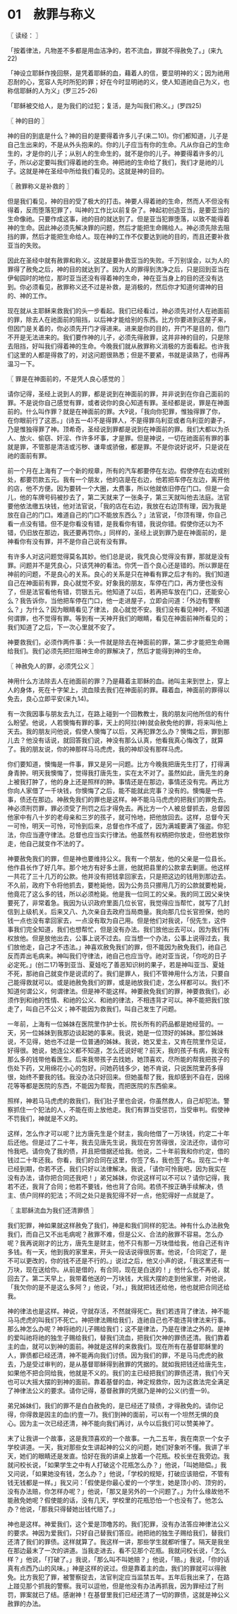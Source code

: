 # 01　赦罪与称义



〖 读经： 〗

「按着律法，凡物差不多都是用血洁净的，若不流血，罪就不得赦免了。」(来九22)

「神设立耶稣作挽回祭，是凭着耶稣的血，藉着人的信，要显明神的义；因为祂用忍耐的心，宽容人先时所犯的罪；好在今时显明祂的义，使人知道祂自己为义，也称信耶稣的人为义」(罗三25-26)

「耶稣被交给人，是为我们的过犯；复活，是为叫我们称义。」(罗四25)



〖 神的目的 〗

神的目的到底是什么？神的目的是要得着许多儿子(来二10)。你们都知道，儿子是自己生出来的，不是从外头抱来的。你的儿子应当有你的生命。凡从你自己的生命生的，才是你的儿子；从别人的生命生的，就不是你的儿子。神要得着许多的儿子，所以必定要叫我们得着祂的生命。神把祂的生命给了我们，我们才是祂的儿子。这就是神在圣经中所给我们看见的。这就是神的目的。



〖 赦罪称义是补救的 〗

但是我们看见，神的目的受了极大的打击。神要人得着祂的生命，然而人不但没有得着，反而堕落犯罪了，叫神的工作比以前复杂了。神起初创造亚当，是要亚当的生命像祂。只要作成这事，祂的目的就达到了。但是亚当犯罪堕落，以致不能得着神的生命。因此神必须先解决罪的问题，然后才能把生命赐给人。神必须先除去阻挡的罪，然后才能把生命给人。现在神的工作不仅要达到祂的目的，而且还要补救亚当的失败。

因此在圣经中就有赦罪和称义。这就是要补救亚当的失败。千万别误会，以为人的罪得了赦免之后，神的目的就达到了。因为人的罪得到洗净之后，只是回到亚当在伊甸园时的地位，那时亚当还没有得着神的生命，神在亚当身上的目的还没有达到。你必须看见，赦罪称义还不过是补救，是消极的，然后你才知道何谓神的目的、神的工作。

现在就从主耶稣来救我们的头一步看起。我们已经看过，神必须先对付人在祂面前的罪，除去人在祂面前的阻挡，以后神才能给别的东西。比方你要进到这屋子来，但因门是关着的，你必须先开门才得进来。进来是你的目的，开门不是目的，但门不开是无法进来的。我们要作神的儿子，必须先得赦罪，这并非神的目的，只是除去阻挡，好叫我们得着神的生命。今晚我们就从赦罪称义消极的方面看起。也许我们这里的人都是得救了的，对这问题很熟悉；但是不要紧，书就是读熟了，也得再温习一下。



〖 罪是在神面前的，不是凭人良心感觉的 〗

请你记得，圣经上说到人的罪，都是说到在神面前的罪，并非说到在你自己面前的罪。不是说你自己感觉有罪，或者说你的良心知道有罪。圣经都是说，罪是在神面前的。什么叫作罪？就是在神面前的罪。大说，「我向你犯罪，惟独得罪了你，在你眼前行了这恶。」(诗五一4)不是得罪人，不是得罪乌利亚或者乌利亚的妻子，乃是惟独得罪了神。顶希奇，圣经说到罪都是说到在神面前的罪。我们大都以为杀人、放火、偷窃、奸淫、作许多坏事，才是罪。但是神说，一切在祂面前有罪的事就是罪，不管那是清洁或污秽、谦卑或骄傲，都是罪。不是你说好说坏，只是说在祂的面前有罪。

前一个月在上海有了一个新的规章，所有的汽车都要停在左边。假使停在右边或别处，都要罚款五元。我有一个朋友，他的店是在右边，他若把车停在左边，离开他的店，他不方便。因为要转一个大圈，太费事，所以他就依旧停在门口。但是一会儿，他的车牌号码被抄去了，第二天就来了一张条子，第三天就叫他去法庭。法官要他依法缴五块钱，他对法官说，「我的店在右边，我放在右边顶有理，因为我是放在自己的门口。难道自己的门口不能放东西么？」法官说，「你顶有理，你自己看一点没有错。但不是你看没有错，是我看你有错，我说你错。假使你还以为不错，仍旧放在那边，我还要再罚你。」同样的，圣经上说到罪乃是在神面前的，是神看你有没有罪，并不是你自己说有没有罪。

有许多人对这问题觉得莫名其妙。他们总是说，我凭良心觉得没有罪，那就是没有罪。问题并不是凭良心，只该凭神的看法。你凭一百个良心还是错的。所以罪是在神前的问题，不是良心的关系。良心的关系是只在神看有罪之后才有的。我们知道自己在神面前有罪，良心就觉不安。好象我的朋友，车停在门口，再方便也没有了，但是法官看他有错，罚银五元。他知道了以后，若再把车放在门口，还能安心么？我告诉你，当他把车停在门口，他一走进屋子，立即会问道：「外边有警察么？」为什么？因为眼睛看见了律法，良心就觉不安。我们没有看见神时，不知道何谓罪，也不觉得有罪。等到有一天神开我们的眼睛，看见在神面前神所看见的；我们知道了之后，下一次心里就不安了。

神要救我们，必须作两件事：头一件就是除去在神面前的罪，第二步才能把生命赐给我们。我们必须先把拦阻神生命的罪解决了，然后才能得到神的生命。



〖 神赦免人的罪，必须凭公义 〗

神用什么方法除去人在祂面前的罪？乃是藉着主耶稣的血。祂叫主来到世上，穿上人的身体，死在十字架上，流血赎去我们在神面前的罪。藉着血，神面前的罪得以免去，良心立即平安(来九14)。

有一次我因事与朋友去九江，在路上碰到一个回教教士，我的朋友问他所信的有什么盼望。他说，人若懊悔有罪的事，天上的阿拉(神)就会赦免他的罪，将来叫他上天去。我的朋友问他说，假使人懊悔了以后，又再犯罪怎么办？懊悔之后，罪到那儿去？他没有话说，就回答我们说，神没有那么认真，他看我真心悔改了，就算了。我的朋友说，你的神那样马马虎虎，我的神却没有那样马虎。

你们要知道，懊悔是一件事，罪又是另一问题。比方今晚我把唐先生打了，打得满身青肿。明天我懊悔了，觉得我打唐先生，实在太不对了。虽然如此，唐先生的身上被我打肿了，他的身上还是照样的肿。事情还是在那边，事情还没有完。再比方你向人家借了一千块钱，你懊悔了之后，能不能就此完事？没有的。懊悔是一件事，债还在那边。神赦免我们的罪也是这样。神不能马马虎虎的把我们的罪免去。神必须刑罚罪，罪必须受了刑罚之后才得免去。再比方一个人被总督抓去，总督因他家中有八十岁的老母亲和三岁的孩子，就可怜地，把他放回去。这样，总督今天一可怜，明天一可怜，可怜到后来，总督也作不成了，因为满城要满了强盗。你犯法，你应当遵守律法。总督也应当实行律法。他虽然有权柄把你放走，但他若放你走，他自己就变作不法的了。

神要赦免我们的罪，但是神也要维持公义。我有一个朋友，他的父亲是一位县长。他作县长作了好几年。那个地方有好多土匪，他就把县里的公款拿去剿匪。他这样一共花了三十几万的公款。他并没有把钱拿回家去，只是把这边的钱用到那边去。不久前，政府下令将他抓去，要枪毙他，因为公务员只挪用几万的公款就要枪毙，他竟花了这么多的钱，所以必须枪毙。他是我一位同工的父亲。我的同工因父亲快要死了，非常着急。我因为认识政府里面几位长官，我觉得应当帮忙，就写了几封信到上级机关。后来又八、九次亲自去政府当局商量。我向那几位长官担保，他的钱一点也没有拿回家去，一点没有取为自己用。但是他们对我说，「倪先生，这件事我们完全知道，我们也想帮忙，但是没有办法。我们放他出去可以，因为我们有权放他。但是放他出去，公事上说不过去。应当想一个办法，公事上说得过去，我们放他走，自己才不违法。」神喜欢赦免我们的罪，但不能因为赦免我们，祂自己反而弄出毛病来。神叫我们守律法，祂自己也应当守。祂对亚当说，「你吃的日子必定死。」(创二17)等到亚当、夏娃吃了善恶知识树的果子，若是神叫亚当、夏娃不死，那祂自己就变作是说谎的了。我们是罪人，我们不管神用什么方法，只要自己能得救就可以。或是祂赦免我们的罪，或是祂放我们走，怎么样都可以。我们不知道何谓公义，何谓律法。但是神不能这样。神要赦免我们的罪，神要救我们，必须作到和祂的性情、和祂的公义、和祂的律法，不相违背才可以。神不能把我们放走了，叫自己不公义；神不能因为救我们，叫自己发生了问题。

一年前，上海有一位姊妹在医院里作护士长。院长所有的药品都是她经营的。一天，另一位姊妹到我那边谈起她的事来。我说，她是一位顶好的姊妹。那位姊妹说，不见得，她也不过是一位普通的姊妹。我说，她又爱主，又肯在院里作见证，好得很。她说，她连公义都不知道，怎么还说好呢？前天，我的孩子有病，我没有那么多的钱带他看医生。后来我带孩子去找她，她顶喜欢，尽所能的帮我把孩子的伤处下药，又用绵花小心的包好。问她药钱多少，她不肯说，只说医院里药多得很，始终不要我的钱。我没办法只好回来。但她虽帮了我，我却感到不自在，因绵花等等都是医院的东西，不能因为帮我，而把医院的东西偷来。

照样，神若马马虎虎的救我们，我们肚子里也会说，你虽然救人，自己却犯法。警察抓住一个犯法的人，不能在街上放他走。我们有罪当受惩罚，当受审判。假使神不罚我们，神就是不义的。

这样，怎么作才可以呢？比方唐先生是个财主，我向他借了一万块钱，约定二十年后还他。但是过了二十年，我去见唐先生说，我现在穷苦得很，没法还你，请你可怜我吧。请你免了我的债，并且把借据还给我。他说，二十年前我和你约定，借的钱过二十年还我。你看，我们的合同在这里，你签了名，我也签了名。现在二十年已经到期，你若不还，我们只好以法律解决。我说，「请你可怜我吧，因为我实在没有办法，请你把合同还我吧！」弟兄姊妹，你说这样可以不可以？请你记得，我若不还，我背了合同；他若不要钱，他也背了合同。若债不按正确手续解决，债主、债户同样的犯法；不同之处只是我犯得不好一点，他犯得好一点就是了。



〖 主耶稣流血为我们还清罪债 〗

我们犯罪，神如果就这样赦免了我们，神是和我们同样的犯法。神有什么办法赦免我们，而自己又不出毛病呢？赦罪不难，但是公义、合法的赦罪不容易。怎么办呢？我再说刚才的比方，唐先生是财主，他不只有那一万块借给我，他自己还有许多钱。有一天，他到我的家里来，开头一段话说得很厉害。他说，「合同定了，是不可以更改的，你的钱不还是不行的。」说过之后，他又小声的说，「我这里还有一万块，现在送给你。从前是借的，有合同，现在是白送的！」他什么也不再说，就回去了。第二天早上，我带着他送的一万块钱，大摇大摆的走到他家里，对他说，「我欠你的是不是这么多阿？」他说，「对。」我就把钱还给他，他也就把合同还给我。

神的律法也是这样。神说，守就存活，不然就得死亡。我们若违背了律法，神不能马马虎虎的叫我们不死亡。神把律法赐给我们，连祂自己也不能违背律法来行事。那么神怎么办呢？神将祂的儿子赐给我们；这不是律法，乃是在律法之外的。是神的爱叫祂将祂的独生子赐给我们，替我们流血，把我们欠神的罪债还清。我们靠着主的血，就可以到神的面前。神就是这样的来救我们。现在所有在基督耶稣里的人，罪债都已经还清，神不能再向我们讨债。因为我们的罪，不是马马虎虎的赦去，乃是受过审判的，是从基督耶稣得到赦罪的凭据的。就如我把钱还给唐先生，如果他不把合同给我，他就是不义的。我们的主已经把我们的罪债还清，我们今天也可以大摇大摆的到神的面前。靠着基督的血，神定规救你，因为这救法完全满足了神律法公义的要求。请你记得，基督赦罪的凭据乃是神的公义(约壹一9)。

弟兄姊妹们，我们的罪不是白白赦免的，是已经还了赎债，才得赦免的。请你记得，你得救是因主的血(约壹一7)。我们到神的面前，可以有一个坦然无惧的良心。因为主一次已经还清，神不能向我们再讨，从今以后我们可以赞美神了。

末了让我讲一个故事，这是我顶喜欢的一个故事。一九二五年，我在南京一个女子学校讲道。一天，我对那些女生讲起神的公义的问题，她们好象听不懂。我讲了半天，她们的眼睛还是发直。恰好在我的讲桌上放着一个花瓶。校长坐在我旁边。我就问校长说，「如果学生之中有人打破这个花瓶怎么办？」他说，「叫她赔偿。」我又问说，「如果她没有钱，怎么办？」他说，「学校的规矩，打破应该赔偿，不管有钱无钱都是一样。」我又问：「假使是你最心爱的一个学生，她是顶小的、顶穷的，没有办法赔，你怎样办呢？」他说，「那又是另外的一个问题了。」为什么缘故他不能赦免她呢？假使能的话，没有几天，学校里的花瓶恐怕一个也没有了。他怎么办？他说，「那我只得替她出钱代赔了。」

神也是这样。神爱我们，这个爱是顶噜苏的。我们犯罪，没有办法答应神律法公义的要求。神因为爱我们，只好自己替我们答应。祂把祂的独生子赐给我们，替我们还清了我们的罪债。这样就算了。我这样一讲，那些学生就都听懂了。隔天是我坐在那边最末了一次的讲道。当我走进去，看不见那个花瓶。我就问校长说，「怎么样？」他说，「打破了。」我说，「那么叫不叫她赔？」他说，「赔。」我说，「你的话真有点西乃山的风味。」神是这样的说过。但是靠着主的血，我们的罪就可以得赦免。比方我犯了罪，被警察捉去，法官判定应当监禁五年。五年后我出来了，在路上踫见那个抓我的警察。我可以逗他，但是他没有办法再抓我，因为罪经过了刑罚，罪案就已了结。感谢神！在基督里我们已经还清了一切的罪债，这就是神公义赦罪的办法。

